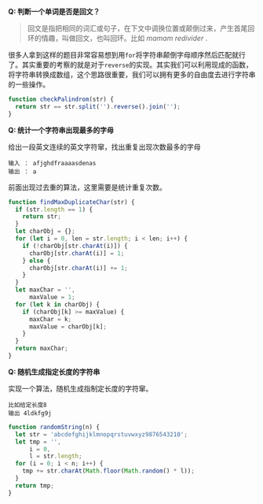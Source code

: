 __Q: 判断一个单词是否是回文？__

> 回文是指把相同的词汇或句子，在下文中调换位置或颠倒过来，产生首尾回环的情趣，叫做回文，也叫回环。比如 _mamam_ _redivider_ .

很多人拿到这样的题目非常容易想到用`for`将字符串颠倒字母顺序然后匹配就行了。其实重要的考察的就是对于`reverse`的实现。其实我们可以利用现成的函数，将字符串转换成数组，这个思路很重要，我们可以拥有更多的自由度去进行字符串的一些操作。

```js
function checkPalindrom(str) {
  return str == str.split('').reverse().join('');
}
```

__Q: 统计一个字符串出现最多的字母__

给出一段英文连续的英文字符窜，找出重复出现次数最多的字母

```
输入 ： afjghdfraaaasdenas
输出 ： a
```

前面出现过去重的算法，这里需要是统计重复次数。

```js
function findMaxDuplicateChar(str) {
  if (str.length == 1) {
    return str;
  }
  let charObj = {};
  for (let i = 0, len = str.length; i < len; i++) {
    if (!charObj[str.charAt(i)]) {
      charObj[str.charAt(i)] = 1;
    } else {
      charObj[str.charAt(i)] += 1;
    }
  }
  let maxChar = '',
      maxValue = 1;
  for (let k in charObj) {
    if (charObj[k] >= maxValue) {
      maxChar = k;
      maxValue = charObj[k];
    }
  }
  return maxChar;
}
```

__Q: 随机生成指定长度的字符串__

实现一个算法，随机生成指制定长度的字符窜。

```
比如给定长度8
输出 4ldkfg9j
```

```js
function randomString(n) {
  let str = 'abcdefghijklmnopqrstuvwxyz9876543210';
  let tmp = '',
      i = 0,
      l = str.length;
  for (i = 0; i < n; i++) {
    tmp += str.charAt(Math.floor(Math.random() * l));
  }
  return tmp;
}
```
